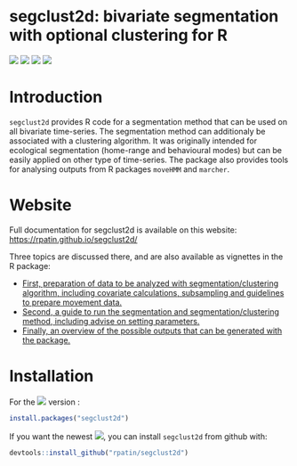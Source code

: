 segclust2d: bivariate segmentation with optional clustering for R
================

[![](https://www.r-pkg.org/badges/version/segclust2d?color=orange)](https://cran.r-project.org/package=segclust2d)
[![](http://cranlogs.r-pkg.org/badges/grand-total/segclust2d?color=yellow)](https://cran.r-project.org/package=segclust2d)
[![](https://img.shields.io/badge/devel%20version-0.3.0-blue.svg)](https://github.com/rpatin/segclust2d)
[![](https://img.shields.io/github/last-commit/rpatin/segclust2d.svg)](https://github.com/rpatin/segclust2d/commits/master)

# Introduction

`segclust2d` provides R code for a segmentation method that can be used
on all bivariate time-series. The segmentation method can additionaly be
associated with a clustering algorithm. It was originally intended for
ecological segmentation (home-range and behavioural modes) but can be
easily applied on other type of time-series. The package also provides
tools for analysing outputs from R packages `moveHMM` and `marcher`.

# Website

Full documentation for segclust2d is available on this website:
<https://rpatin.github.io/segclust2d/>

Three topics are discussed there, and are also available as vignettes in
the R package:

-   [First, preparation of data to be analyzed with
    segmentation/clustering algorithm, including covariate calculations,
    subsampling and guidelines to prepare movement
    data.](https://rpatin.github.io/segclust2d/articles/v01_preparing_data.html)
-   [Second, a guide to run the segmentation and segmentation/clustering
    method, including advise on setting
    parameters.](https://rpatin.github.io/segclust2d/articles/v02_run_segclust2d.html)
-   [Finally, an overview of the possible outputs that can be generated
    with the
    package.](https://rpatin.github.io/segclust2d/articles/v03_explore_outputs.html)

# Installation

For the
[![](https://www.r-pkg.org/badges/version/segclust2d?color=orange)](https://cran.r-project.org/package=segclust2d)
version :

``` r
install.packages("segclust2d")
```

If you want the newest
[![](https://img.shields.io/badge/devel%20version-0.3.0-blue.svg)](https://github.com/rpatin/segclust2d),
you can install `segclust2d` from github with:

``` r
devtools::install_github("rpatin/segclust2d")
```
